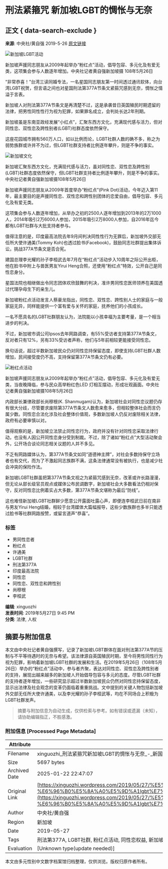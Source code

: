 # 刑法紧箍咒 新加坡LGBT的惆怅与无奈

## 正文 { data-search-exclude }


**来源**: 中央社/黄自强 2019-5-26 [原文链接](https://www.cna.com.tw/news/firstnews/201905260015.aspx)

![新加坡LGBT活动](https://img5.cna.com.tw/www/WebPhotos/1024/20190526/1152x768_20190526000001.jpg)

新加坡声援同志朋友从2009年起举办“粉红点”活动，倡导包容、多元化及有爱无类，这项集会参与人数逐年增加。中央社记者黄自强新加坡摄 108年5月26日

“非常恭喜！”台湾三读同婚专法，一名星国同志朋友第一时间透过通讯软体，向台湾LGBT祝贺，但言语之间也对星国刑法第377A节条文紧箍咒感到无奈，惆怅之情溢于言表。

新加坡人对刑法第377A节条文是再清楚不过，这是承袭昔日英国殖民时期遗留的法律，把男性同性性行为视为犯罪，如果罪名成立，会判处长达2年刑期。

新加坡虽是东南亚政经发展“小红点”，汇聚东西方文化，充满现代感与活力，但对同性恋、双性恋及跨性别者(LGBT)社群态度依然保守。

这座花园城市拥有560万人口，如以比例而论，LGBT社群人数的确不多，称之为弱势族群或许并不为过，但LGBT社群支持者比例逐年攀升，则是不争的事实。

![新加坡文化](https://img5.cna.com.tw/www/WebPhotos/1024/20190526/1152x768_20190526000002.jpg)

新加坡汇聚东西方文化，充满现代感与活力，虽对同性恋、双性恋及跨性别(LGBT)社群态度依然保守，但LGBT社群支持者比例逐年攀升，则是不争的事实。中央社记者黄自强新加坡摄108年5月26日

新加坡声援同志朋友从2009年首度举办“粉红点”(Pink Dot)活动，今年迈入第11年，最主要目的是声援同性恋、双性恋和跨性别团体的恋爱自由，倡导包容、多元化及有爱无类。

这项集会参与人数逐年增加，从举办之初的2500人逐年增加到2013年的2万1000人，2014年吸引2万6000人参加，2015年吸引2万8000人参加，自2016年迄今都有LGBT社群与大批支持者参与。

值得注意的是，印度最高法院去年9月间判决同性性行为无罪后，新加坡外交部无任所大使许通美(Tommy Koh)也透过脸书(Facebook)，鼓励同志社群提出集体诉讼，挑战377A节条文是否合宪。

建国总理李光耀的孙子李桓武去年7月在“粉红点”活动步入10周年之际公开出柜，他在脸书中附上与兽医男友Yirui Heng合照，还使用“粉红点”特效，公开自己是同性恋身分。

星国法院也相继做出令同志团体欢欣鼓舞的判决，准许男同性恋医师领养在美国透过代理孕母生下的亲生儿。

新加坡粉红点活动发言人蔡豪龙指出，同性恋、双性恋、跨性别人士的家庭与一般家庭无异，同样能提供一个富有爱与关怀的家庭，抚养他们的小孩成长。

一名不愿具名的LGBT社群朋友认为，法院能以小孩幸福为主要考量，是一个相当进步的判决。

不过，新加坡市调公司Ipsos去年网路调查，有55%受访者支持第377A节条文，反对者只有12%，另有33%受访者声称，他们与5年前相较更能接受同性恋。

换句话说，超过半数新加坡民众仍对同性恋持保留态度，即使支持LGBT社群人数增加，民间接受度仍不高，支持保留第377A节条文仍有必要。

![粉红点活动](https://img5.cna.com.tw/www/WebPhotos/1024/20190526/1141x768_20190526000003.jpg)

新加坡声援同志朋友从2009年起举办“粉红点”活动，倡导包容、多元化及有爱无类，当夜晚降临，参与民众高举粉红色LED 灯相互摆动，形成壮观画面。中央社记者黄自强新加坡摄108年5月26日

内政部长兼律政部长尚穆根(K. Shanmugam)认为，新加坡社会对同性恋议题仍存有很大分歧，尽管要求废除第377A节条文人数愈来愈多，但相较整体社会而言仍属少数。同性恋合法化涉及社会整体价值观，多数新加坡人仍反对废除相关法律，政府有必要审慎以对。

值得观察的是，新加坡立法禁止同性恋行为，政府并没有针对同性恋采取法律行动，也没有人因公开同性恋身分受到制裁。不过，除了诸如“粉红点”大型活动聚会外，公开场合谈论同志相关议题的人并不多见。

不乏有网路媒体认为，第377A节条文如同“道德神主牌”，对社会多数持保守立场者也有交代，而为了不激起同志族群不满，这条法律通常没有被执行，也是减少社会冲突的保险作法。

新加坡LGBT社群虽把第377A节条文视之为紧箍咒感到无奈，改革或许长路漫漫，但无论从部长级官员观点或媒体公布民调数字，新加坡社会大多数看法仍相对保守，反对同性恋比例着实占大多数，第377A节条文堪称为最后“防线”。

这也难怪新加坡LGBT社群鲜少愿意公开露面吐露心声，即便连李桓武日前在南非与男友Yirui Heng结婚，相较于台湾媒体大篇幅报导，这些少数族群也多半只能透过脸书等社群网路按赞，或留言道声“恭喜”。

### 标签

- 男同性恋者
- 粉红点
- 许通美
- LGBT社群
- 刑法第377A
- 印度最高法院
- 同性恋
- 同性恋、双性恋和跨性别
- 尚穆根
- 李桓武

**编辑**: xinguozhi  
**发表时间**: 2019年5月27日 9:45 PM  
**分类**: 法律, 人权 
<!-- tcd_original_link https://xinguozhi.wordpress.com/2019/05/27/%E5%88%91%E6%B3%95%E7%B4%A7%E7%AE%8D%E5%92%92-%E6%96%B0%E5%8A%A0%E5%9D%A1lgbt%E7%9A%84%E6%83%86%E6%80%85%E4%B8%8E%E6%97%A0%E5%A5%88/ -->


## 摘要与附加信息

<!-- tcd_abstract -->
本文由中央社记者黄自强撰写，记录了新加坡LGBT群体在面对刑法第377A节的压制与不平等待遇时的无奈与希望。该法律源自英国殖民时期，至今将男性同性行为视为犯罪，影响着新加坡LGBT社群的发展和生活。在2019年5月26日（108年5月26日）举办的“粉红点”活动中，参与者齐聚，表达对同性恋、双性恋及跨性别者的支持，展现出越来越多的新加坡人开始倡导包容与多元的态度。尽管LGBT社群的支持者逐年增加，一些研究显示超过半数新加坡民众仍然对同性恋持保留态度，显示出法律及社会观念的变革仍面临着重重挑战。文中提到的关键人物包括新加坡外交部无任所大使许通美，以及李光耀的孙子李桓武等，均在不同场合上积极为LGBT社群发声。
<!-- tcd_abstract_end -->

> 摘要与附加信息为自动生成，仅供检索与参考。如有错误或遗漏（未知），请协助编辑指正，不胜感激。

### 附加信息 [Processed Page Metadata]

| Attribute       | Value                                  |
|-----------------|----------------------------------------|
| Filename        | xinguozhi_刑法紧箍咒新加坡LGBT的惆怅与无奈_-_新国志.md                             |
| Size            | 5697 bytes                           |
| Archived Date   | 2025-01-22 22:47:07                             |
| Original Link   | [https://xinguozhi.wordpress.com/2019/05/27/%E5%88%91%E6%B3%95%E7%B4%A7%E7%AE%8D%E5%92%92-%E6%96%B0%E5%8A%A0%E5%9D%A1lgbt%E7%9A%84%E6%83%86%E6%80%85%E4%B8%8E%E6%97%A0%E5%A5%88/](https://xinguozhi.wordpress.com/2019/05/27/%E5%88%91%E6%B3%95%E7%B4%A7%E7%AE%8D%E5%92%92-%E6%96%B0%E5%8A%A0%E5%9D%A1lgbt%E7%9A%84%E6%83%86%E6%80%85%E4%B8%8E%E6%97%A0%E5%A5%88/)                       |
| Author          | 中央社/黄自强                               |
| Region          | 新加坡                               |
| Date            | 2019-05-27                                 |
| Tags            | 刑法第377A, LGBT社群, 粉红点活动, 同性恋权益, 新加坡社会, 法律与人权, 跨性别者, 印度最高法院, 社会态度, 李光耀的孙子                                 |
| Evaluation            | [Unknown type(update needed)]                                 |
<!-- tcd_table_end -->

本文由多元性别中文数字档案馆归档整理，仅供浏览。版权归原作者所有。
